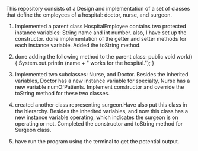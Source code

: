This repository consists of a Design and implementation of a set of classes that define the employees of a hospital: doctor, nurse, and surgeon.



1. Implemented a parent class HospitalEmployee contains two protected instance variables: String name and int number. also, I have set up the constructor.
done implementation of the getter and setter methods for each instance variable.
Added the toString method.


2. done adding the following method to the parent class:
public void work() {
System.out.println (name + " works for the hospital."); }


3. Implemented two subclasses: Nurse, and Doctor. Besides the inherited variables, Doctor has a new instance variable for specialty, Nurse has a new variable numOfPatients. Implement constructor and override the toString method for these two classes.

4. created another class representing surgeon.Have also put this class in the hierarchy. Besides the inherited variables, and now this class has a new instance variable operating, which indicates the surgeon is on operating or not.
Completed the constructor and toString method for Surgeon class.

5. have run the program using the terminal to get the potential output.
